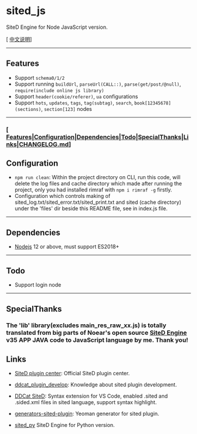 # sited_js

SiteD Engine for Node JavaScript version.

[ [中文说明](README_CN.md)]

---

## Features

-   Support `schema0/1/2`
-   Support running `buildUrl`, `parseUrl(CALL::)`, `parse(get/post/@null)`, `require(include online js library)`
-   Support `header(cookie/referer)`, `ua` configurations
-   Support `hots`, `updates`, `tags`, `tag(subtag)`, `search`, `book[12345678](sections)`, `section[123]` nodes

---

### [ [Features](#Features)|[Configuration](#Configuration)|[Dependencies](#Dependencies)|[Todo](#Todo)|[SpecialThanks](#SpecialThanks)|[Links](#Links)|[CHANGELOG.md](CHANGELOG.md)]

## Configuration

-   `npm run clean`: Within the project directory on CLI, run this code, will delete the log files and cache directory which made after running the project, only you had installed rimraf with `npm i rimraf -g` firstly.
-   Configuration which controls making of sited_log.txt/sited_error.txt/sited_print.txt and sited (cache directory) under the 'files' dir beside this README file, see in index.js file.

---

## Dependencies

-   [Nodejs](https://nodejs.org/en/) 12 or above, must support ES2018+

---

## Todo

-   Support login node

---

## SpecialThanks

### The 'lib' library(excludes main_res_raw_xx.js) is totally translated from big parts of Noear's open source [SiteD Engine](https://github.com/noear/SiteD) v35 APP JAVA code to JavaScript language by me. Thank you!

## Links

-   [SiteD plugin center](http://sited.noear.org/): Official SiteD plugin center.

-   [ddcat_plugin_develop](https://www.kancloud.cn/magicdmer/ddcat_plugin_develop): Knowledge about sited plugin development.

-   [DDCat SiteD](https://github.com/Yinr/DDCa-SiteD.vscode-ext): Syntax extension for VS Code, enabled .sited and .sided.xml files in sited language, support syntax highlight.

-   [generators-sited-plugin](https://github.com/htynkn/generators-sited-plugin): Yeoman generator for sited plugin.

-   [sited_py](https://github.com/wistn/sited_py) SiteD Engine for Python version.
